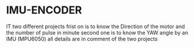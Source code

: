 # IMU-ENCODER
IT two different projects 
frist on is to know the Direction of the motor and the number of pulse in minute
second one is to know the YAW angle by an IMU (MPU6050)
all details are in comment of the two projects
